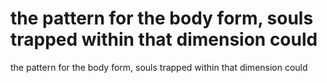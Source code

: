 # the pattern for the body form, souls trapped within that dimension could

the pattern for the body form, souls trapped within that dimension could